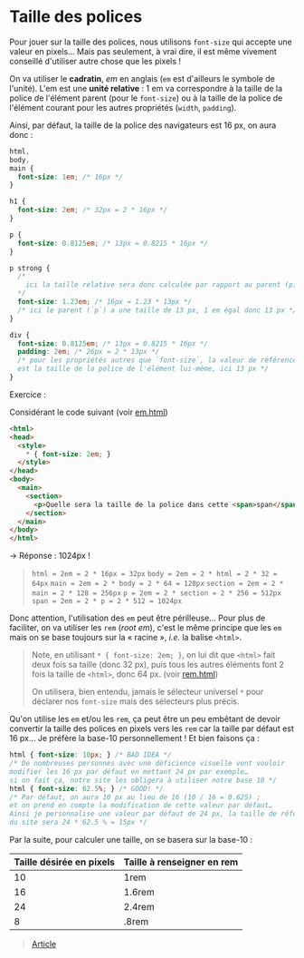 # Taille des polices

Pour jouer sur la taille des polices, nous utilisons `font-size` qui accepte
une valeur en pixels… Mais pas seulement, à vrai dire, il est même vivement
conseillé d'utiliser autre chose que les pixels !

On va utiliser le **cadratin**, _em_ en anglais (`em` est d'ailleurs le symbole de l'unité).
L'em est une **unité relative** : 1 em va correspondre à la taille de la police
de l'élément parent (pour le `font-size`) ou à la taille de la police de
l'élément courant pour les autres propriétés (`width`, `padding`).

Ainsi, par défaut, la taille de la police des navigateurs est 16 px, on aura
donc :

```css
html,
body,
main {
  font-size: 1em; /* 16px */
}

h1 {
  font-size: 2em; /* 32px = 2 * 16px */
}

p {
  font-size: 0.8125em; /* 13px = 0.8215 * 16px */
}

p strong {
  /*
    ici la taille relative sera donc calculée par rapport au parent (p)
  */
  font-size: 1.23em; /* 16px = 1.23 * 13px */
  /* ici le parent (`p`) a une taille de 13 px, 1 em égal donc 13 px */
}

div {
  font-size: 0.8125em; /* 13px = 0.8215 * 16px */
  padding: 2em; /* 26px = 2 * 13px */
  /* pour les propriétés autres que `font-size`, la valeur de référence
  est la taille de la police de l'élément lui-même, ici 13 px */
}
```

Exercice :

Considérant le code suivant (voir [em.html](./em.html))

```html
<html>
<head>
  <style>
    * { font-size: 2em; }
  </style>
</head>
<body>
  <main>
    <section>
      <p>Quelle sera la taille de la police dans cette <span>span</span> ?</p>
    </section>
  </main>
</body>
</html>
```

→ Réponse : 1024px !
> `html = 2em = 2 * 16px = 32px`
> `body = 2em = 2 * html = 2 * 32 = 64px`
> `main = 2em = 2 * body = 2 * 64 = 128px`
> `section = 2em = 2 * main = 2 * 128 = 256px`
> `p = 2em = 2 * section = 2 * 256 = 512px`
> `span = 2em = 2 * p = 2 * 512 = 1024px`

Donc attention, l'utilisation des `em` peut être périlleuse…
Pour plus de faciliter, on va utiliser les `rem` (_root em_), c'est le même
principe que les `em` mais on se base toujours sur la « racine »,
_i.e._ la balise `<html>`.

> Note, en utilisant `* { font-size: 2em; }`, on lui dit que `<html>`
> fait deux fois sa taille (donc 32 px), puis tous les autres éléments
> font 2 fois la taille de `<html>`, donc 64 px. (voir [rem.html](./rem.html))
>
> On utilisera, bien entendu, jamais le sélecteur universel `*` pour
> déclarer nos `font-size` mais des sélecteurs plus précis.

Qu'on utilise les `em` et/ou les `rem`, ça peut être un peu embêtant de
devoir convertir la taille des polices en pixels vers les `rem` car la
taille par défaut est 16 px…
Je préfère la base-10 personnellement ! Et bien faisons ça :

```css
html { font-size: 10px; } /* BAD IDEA */
/* De nombreuses personnes avec une déficience visuelle vont vouloir
modifier les 16 px par défaut en mettant 24 px par exemple…
si on fait ça, notre site les obligera à utiliser notre base 10 */
html { font-size: 62.5%; } /* GOOD! */
/* Par défaut, on aura 10 px au lieu de 16 (10 / 16 = 0.625) ; 
et on prend en compte la modification de cette valeur par défaut…
Ainsi je personnalise une valeur par défaut de 24 px, la taille de référence
du site sera 24 * 62.5 % = 15px */
```

Par la suite, pour calculer une taille, on se basera sur la base-10 :

| Taille désirée en pixels | Taille à renseigner en rem |
|--------------------------|----------------------------|
| 10                       | 1rem                       |
| 16                       | 1.6rem                     |
| 24                       | 2.4rem                     |
| 8                        | .8rem                      |

> [Article](https://www.aleksandrhovhannisyan.com/blog/62-5-percent-font-size-trick/)
